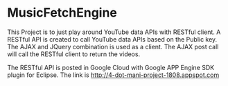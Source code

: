 # MusicFetchEngine
This Project is to just play around YouTube data APIs with RESTful client. A RESTful API is created to call YouTube data APIs 
based on the Public key. The AJAX and JQuery combination is used as a client. The AJAX post call will call the RESTful client to return
the videos.

The RESTful API is posted in Google Cloud with Google APP Engine SDK plugin for Eclipse. The link is 
http://4-dot-mani-project-1808.appspot.com
